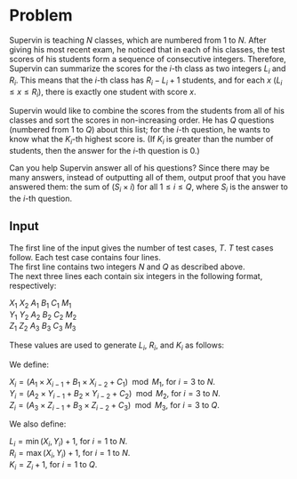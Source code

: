 # Problem

Supervin is teaching $N$ classes, which are numbered from $1$ to $N$. After giving his most recent exam, he noticed that in each of his classes, the test scores of his students form a sequence of consecutive integers. Therefore, Supervin can summarize the scores for the $i$-th class as two integers $L_i$ and $R_i$. This means that the $i$-th class has $R_i - L_i + 1$ students, and for each $x$ $(L_i ≤ x ≤ R_i)$, there is exactly one student with score $x$.

Supervin would like to combine the scores from the students from all of his classes and sort the scores in non-increasing order. He has $Q$ questions (numbered from $1$ to $Q$) about this list; for the $i$-th question, he wants to know what the $K_i$-th highest score is. (If $K_i$ is greater than the number of students, then the answer for the $i$-th question is $0$.)

Can you help Supervin answer all of his questions? Since there may be many answers, instead of outputting all of them, output proof that you have answered them: the sum of $(S_i × i)$ for all $1 ≤ i ≤ Q$, where $S_i$ is the answer to the $i$-th question.

## Input

The first line of the input gives the number of test cases, $T$. $T$ test cases follow. Each test case contains four lines.  
The first line contains two integers $N$ and $Q$ as described above.  
The next three lines each contain six integers in the following format, respectively:

$X_1\ X_2\ A_1\ B_1\ C_1\ M_1$  
$Y_1\ Y_2\ A_2\ B_2\ C_2\ M_2$  
$Z_1\ Z_2\ A_3\ B_3\ C_3\ M_3$

These values are used to generate $L_i$, $R_i$, and $K_i$ as follows:

We define:

$X_i = (A_1 × X_{i - 1} + B_1 × X_{i - 2} + C_1) \mod M_1$, for $i = 3$ to $N$.  
$Y_i = (A_2 × Y_{i - 1} + B_2 × Y_{i - 2} + C_2) \mod M_2$, for $i = 3$ to $N$.  
$Z_i = (A_3 × Z_{i - 1} + B_3 × Z_{i - 2} + C_3) \mod M_3$, for $i = 3$ to $Q$.

We also define:

$L_i = \min(X_i, Y_i) + 1$, for $i = 1$ to $N$.  
$R_i = \max(X_i, Y_i) + 1$, for $i = 1$ to $N$.  
$K_i = Z_i + 1$, for $i = 1$ to $Q$.
